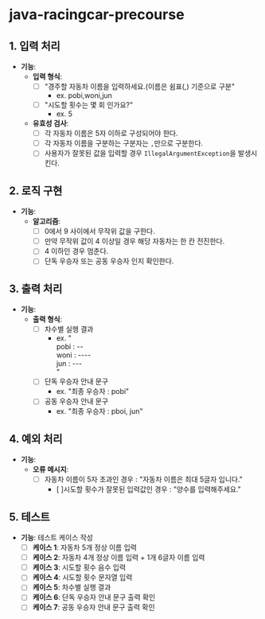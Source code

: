 # java-racingcar-precourse

## 1. 입력 처리

- **기능**:
    - **입력 형식**:
        - [ ] "경주할 자동차 이름을 입력하세요.(이름은 쉼표(,) 기준으로 구분"
            - ex. pobi,woni,jun
        - [ ] "시도할 횟수는 몇 회 인가요?"
            - ex. 5
    - **유효성 검사**:
        - [ ] 각 자동차 이름은 5자 이하로 구성되어야 한다.
        - [ ] 각 자동차 이름을 구분하는 구분자는 `,`만으로 구분한다.
        - [ ] 사용자가 잘못된 값을 입력할 경우 `IllegalArgumentException`을 발생시킨다.

## 2. 로직 구현

- **기능**:
    - **알고리즘**:
        - [ ] 0에서 9 사이에서 무작위 값을 구한다.
        - [ ] 만약 무작위 값이 4 이상일 경우 해당 자동차는 한 칸 전진한다.
        - [ ] 4 이하인 경우 멈춘다.
        - [ ] 단독 우승자 또는 공동 우승자 인지 확인한다.

## 3. 출력 처리

- **기능**:
    - **출력 형식**:
        - [ ] 차수별 실행 결과
            - ex. "  
              pobi : --  
              woni : ----  
              jun : ---  
              "
        - [ ] 단독 우승자 안내 문구
            - ex. "최종 우승자 : pobi"
        - [ ] 공동 우승자 안내 문구
            - ex. "최종 우승자 : pboi, jun"

## 4. 예외 처리

- **기능**:
    - **오류 메시지**:
        - [ ] 자동차 이름이 5자 초과인 경우 : "자동차 이름은 최대 5글자 입니다."
          - [ ]시도할 횟수가 잘못된 입력값인 경우 : "양수를 입력해주세요."

## 5. 테스트

- **기능**: 테스트 케이스 작성
    - [ ] **케이스 1**: 자동차 5개 정상 이름 입력
    - [ ] **케이스 2**: 자동차 4개 정상 이름 입력 + 1개 6글자 이름 입력
    - [ ] **케이스 3**: 시도할 횟수 음수 입력
    - [ ] **케이스 4**: 시도할 횟수 문자열 입력
    - [ ] **케이스 5**: 차수별 실행 결과
    - [ ] **케이스 6**: 단독 우승자 안내 문구 출력 확인
    - [ ] **케이스 7**: 공동 우승자 안내 문구 출력 확인